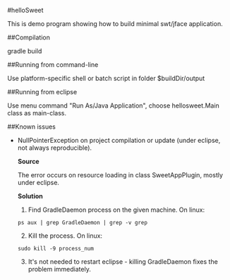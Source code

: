 #helloSweet

This is demo program showing how to build minimal swt/jface application.

##Compilation

gradle build

##Running from command-line

Use platform-specific shell or batch script in folder $buildDir/output

##Running from eclipse

Use menu command "Run As/Java Application", choose hellosweet.Main class as main-class.

##Known issues

* NullPointerException on project compilation or update 
  (under eclipse, not always reproducible).

  **Source**
  
  The error occurs on resource loading in class SweetAppPlugin, mostly under eclipse.

  **Solution**

  1. Find GradleDaemon process on the given machine. On linux:
  
  ```shell
  ps aux | grep GradleDaemon | grep -v grep
  ```  

  2. Kill the process. On linux:
  
  ```
  sudo kill -9 process_num
  ```
  
  3. It's not needed to restart eclipse - killing GradleDaemon fixes the problem
     immediately.

